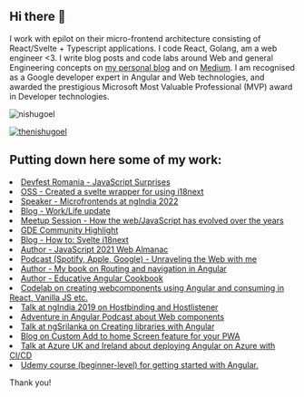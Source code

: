 ## Hi there 👋

<!-- <div align="center">
	<br>
	<a href="https://nishugoel.medium.com/" target="_blank">
		<img src="https://svgshare.com/i/N3q.svg" width="800" height="400">
	</a>
	<br>
</div>

<div>My name is Nishu Goel. -->
I work with epilot on their micro-frontend architecture consisting of React/Svelte + Typescript applications. I code React, Golang, am a web engineer <3. I write blog posts and code labs around Web and general Engineering concepts on <a href="https://unravelweb.dev/" target="_blank">my personal blog</a> and on <a href="https://nishugoel.medium.com/" target="_blank">Medium</a>. I am recognised as a Google developer expert in Angular and Web technologies, and awarded the prestigious Microsoft Most Valuable Professional (MVP) award in Developer technologies.
<!-- </div> -->

<p align="left"> <img src="https://komarev.com/ghpvc/?username=nishugoel&label=Profile%20views&color=0e75b6&style=flat" alt="nishugoel" /> </p><p align="left"> <a href="https://twitter.com/thenishugoel" target="blank"><img src="https://img.shields.io/twitter/follow/thenishugoel?logo=twitter" alt="thenishugoel" /></a> </p>





## Putting down here some of my work:

<li><a href="https://youtu.be/_DY4sTCugkU" target="_blank">Devfest Romania - JavaScript Surprises</a><br/></li>
<li><a href="https://github.com/NishuGoel/svelte-i18next" target="_blank">OSS - Created a svelte wrapper for using i18next</a><br/></li>
<li><a href="https://www.ng-ind.com/#speakers" target="_blank">Speaker - Microfrontends at ngIndia 2022</a><br/></li>
<li><a href="https://medium.com/epilot/dabbling-with-epilot-dev-4165a58b13f1" target="_blank">Blog - Work/Life update</a><br/></li>
<li><a href="https://meetup.com/microsoft-reactor-bengaluru/events/285817329/" target="_blank">Meetup Session - How the web/JavaScript has evolved over the years</a><br/></li>
<li><a href="https://web.dev/gde-focus-nishu-goel/" target="_blank">GDE Community Highlight</a><br/></li>
<li><a href="https://dev.to/nishugoel/svelte-i18next-1108" target="_blank">Blog - How to: Svelte i18next</a><br/></li>
<li><a href="https://almanac.httparchive.org/en/2021/javascript" target="_blank">Author - JavaScript 2021 Web Almanac</a><br/></li>
<li><a href="https://open.spotify.com/episode/2C4KYDkRroA6Uc2QevdhLt" target="_blank">Podcast (Spotify, Apple, Google) - Unraveling the Web with me</a><br/></li>
<li><a href="http://amzn.to/2I39w2K" target="_blank">Author - My book on Routing and navigation in Angular</a><br/></li>
<li><a href="https://www.educative.io/courses/a-hands-on-guide-to-angular" target="_blank">Author - Educative Angular Cookbook</a><br/></li>
<li><a href="https://bit.ly/msdevcon-web" target="_blank">Codelab on creating webcomponents using Angular and consuming in React, Vanilla JS etc.</a><br/></li>
<li><a href="https://youtu.be/nRrbYGXE8xQ" target="_blank">Talk at ngIndia 2019 on Hostbinding and Hostlistener</a><br/></li>
<li><a href="http://ow.ly/jTKp50A4luh" target="_blank">Adventure in Angular Podcast about Web components</a><br/></li>
<li><a href="https://youtu.be/GG0idbhZUFU" target="_blank">Talk at ngSrilanka on Creating libraries with Angular</div><br/></li>
<li><a href="https://medium.com/@nishu0505/custom-a2hs-for-your-pwa-114d77d97fb0" target="_blank">Blog on Custom Add to home Screen feature for your PWA</a><br/></li>
<li><a href="https://bit.ly/2S1khY2" target="_blank">Talk at Azure UK and Ireland about deploying Angular on Azure with CI/CD</a><br/></li>
<li><a href="https://www.udemy.com/course/angular-for-beginners-l/" target="_blank">Udemy course (beginner-level) for getting started with Angular.</a><br/></li>


Thank you!
